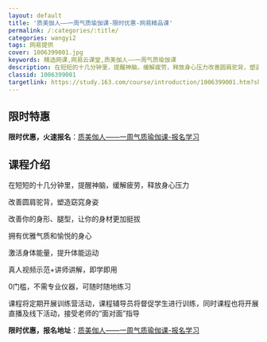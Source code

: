 ```yaml
---
layout: default
title: '质美伽人——一周气质瑜伽课-限时优惠-网易精品课'
permalink: /:categories/:title/
categories: wangyi2
tags: 网易提供
cover: 1006399001.jpg
keywords: 精选网课,网易云课堂,质美伽人——一周气质瑜伽课
description: 在短短的十几分钟里，提醒神脑，缓解疲劳，释放身心压力改善圆肩驼背，塑造窈窕身姿改善你的身形、腿型，让你的身材更加挺拔拥有
classid: 1006399001
targetlink: https://study.163.com/course/introduction/1006399001.htm?share=1&shareId=1025206652&utm_campaign=share&utm_medium=iphoneShare&utm_source=&utm_u=1025206652
---
```


## 限时特惠

**限时优惠，火速报名**：[质美伽人——一周气质瑜伽课-报名学习](https://study.163.com/course/introduction/1006399001.htm?share=1&shareId=1025206652&utm_campaign=share&utm_medium=iphoneShare&utm_source=&utm_u=1025206652)

## 课程介绍

在短短的十几分钟里，提醒神脑，缓解疲劳，释放身心压力

改善圆肩驼背，塑造窈窕身姿

改善你的身形、腿型，让你的身材更加挺拔

拥有优雅气质和愉悦的身心

激活身体能量，提升体能运动

真人视频示范+讲师讲解，即学即用

0门槛，不需专业仪器，可随时随地练习

课程将定期开展训练营活动，课程辅导员将督促学生进行训练，同时课程也将开展直播及线下活动，接受老师的“面对面”指导

**限时优惠，报名地址**：[质美伽人——一周气质瑜伽课-报名学习](https://study.163.com/course/introduction/1006399001.htm?share=1&shareId=1025206652&utm_campaign=share&utm_medium=iphoneShare&utm_source=&utm_u=1025206652)

